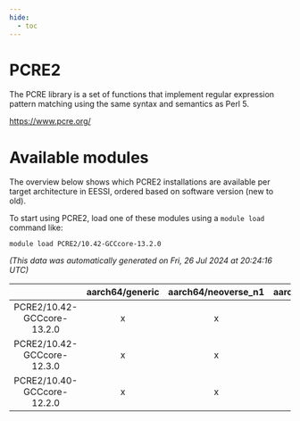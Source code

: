 ```yaml
---
hide:
  - toc
---
```


PCRE2
=====


The PCRE library is a set of functions that implement regular expression pattern matching using the same syntax and semantics as Perl 5.

https://www.pcre.org/
# Available modules


The overview below shows which PCRE2 installations are available per target architecture in EESSI, ordered based on software version (new to old).

To start using PCRE2, load one of these modules using a `module load` command like:

```shell
module load PCRE2/10.42-GCCcore-13.2.0
```

*(This data was automatically generated on Fri, 26 Jul 2024 at 20:24:16 UTC)*  

| |aarch64/generic|aarch64/neoverse_n1|aarch64/neoverse_v1|x86_64/generic|x86_64/amd/zen2|x86_64/amd/zen3|x86_64/intel/haswell|x86_64/intel/skylake_avx512|
| :---: | :---: | :---: | :---: | :---: | :---: | :---: | :---: | :---: |
|PCRE2/10.42-GCCcore-13.2.0|x|x|x|x|x|x|x|x|
|PCRE2/10.42-GCCcore-12.3.0|x|x|x|x|x|x|x|x|
|PCRE2/10.40-GCCcore-12.2.0|x|x|x|x|x|x|x|x|
